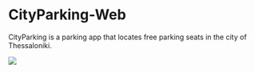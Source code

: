 # CityParking-Web
CityParking is a parking app that locates free parking seats in the city of Thessaloniki.



![](https://i.imgur.com/vEV02Mi.jpg ) 
